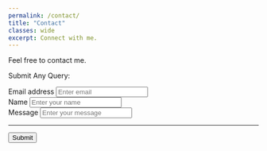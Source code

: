 ```yaml
---
permalink: /contact/
title: "Contact"
classes: wide
excerpt: Connect with me.
---
```

Feel free to contact me.

Submit Any Query:

<form accept-charset="UTF-8" form action="https://getform.io/f/f9d9bfa9-a669-41c9-90da-fe21cd5d711c" 
method="POST" enctype="multipart/form-data" target="_blank">
    <div class="form-group">
        <label for="input_email" required="required">Email address</label>
        <input type="email" name="email" class="form-control" id="input_email" aria-describedby="emailHelp" placeholder="Enter email">
    </div>
    <div class="form-group">
        <label for="input_name">Name</label>
        <input type="text" name="name" class="form-control" id="input_name" placeholder="Enter your name" required="required">
    </div>
    <div class="form-group">
        <label for="input_message">Message</label>
        <input type="text" name="message" class="form-control" id="input_message" placeholder="Enter your message" required="required">
    </div>
    <hr>
    <button type="submit" class="btn btn-primary">Submit</button>
</form>